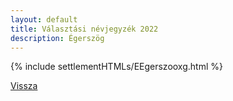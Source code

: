 ```yaml
---
layout: default
title: Választási névjegyzék 2022
description: Égerszög
---
```


{% include settlementHTMLs/EEgerszooxg.html %}

[Vissza](../)
